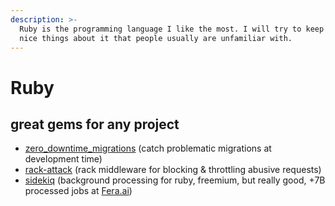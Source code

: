 ```yaml
---
description: >-
  Ruby is the programming language I like the most. I will try to keep here some
  nice things about it that people usually are unfamiliar with.
---
```


# Ruby

## great gems for any project

* [zero\_downtime\_migrations](https://github.com/LendingHome/zero_downtime_migrations) \(catch problematic migrations at development time\)
* [rack-attack](https://github.com/kickstarter/rack-attack) \(rack middleware for blocking & throttling abusive requests\)
* [sidekiq](https://github.com/mperham/sidekiq) \(background processing for ruby, freemium, but really good, +7B processed jobs at [Fera.ai](https://www.fera.ai/)\)

